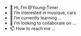 - 👋 Hi, I’m @Young-Timer
- 👀 I’m interested in musique, cars
- 🌱 I’m currently learning ...
- 💞️ I’m looking to collaborate on ...
- 📫 How to reach me ...

<!---
Young-Timer/Young-Timer is a ✨ special ✨ repository because its `README.md` (this file) appears on your GitHub profile.
You can click the Preview link to take a look at your changes.
--->
